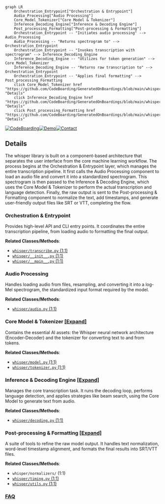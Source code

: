 ```mermaid
graph LR
    Orchestration_Entrypoint["Orchestration & Entrypoint"]
    Audio_Processing["Audio Processing"]
    Core_Model_Tokenizer["Core Model & Tokenizer"]
    Inference_Decoding_Engine["Inference & Decoding Engine"]
    Post_processing_Formatting["Post-processing & Formatting"]
    Orchestration_Entrypoint -- "Initiates audio processing" --> Audio_Processing
    Audio_Processing -- "Returns spectrogram to" --> Orchestration_Entrypoint
    Orchestration_Entrypoint -- "Invokes transcription with spectrogram" --> Inference_Decoding_Engine
    Inference_Decoding_Engine -- "Utilizes for token generation" --> Core_Model_Tokenizer
    Inference_Decoding_Engine -- "Returns raw transcription to" --> Orchestration_Entrypoint
    Orchestration_Entrypoint -- "Applies final formatting" --> Post_processing_Formatting
    click Core_Model_Tokenizer href "https://github.com/CodeBoarding/GeneratedOnBoardings/blob/main/whisper/Core_Model_Tokenizer.md" "Details"
    click Inference_Decoding_Engine href "https://github.com/CodeBoarding/GeneratedOnBoardings/blob/main/whisper/Inference_Decoding_Engine.md" "Details"
    click Post_processing_Formatting href "https://github.com/CodeBoarding/GeneratedOnBoardings/blob/main/whisper/Post_processing_Formatting.md" "Details"
```

[![CodeBoarding](https://img.shields.io/badge/Generated%20by-CodeBoarding-9cf?style=flat-square)](https://github.com/CodeBoarding/CodeBoarding)[![Demo](https://img.shields.io/badge/Try%20our-Demo-blue?style=flat-square)](https://www.codeboarding.org/demo)[![Contact](https://img.shields.io/badge/Contact%20us%20-%20contact@codeboarding.org-lightgrey?style=flat-square)](mailto:contact@codeboarding.org)

## Details

The whisper library is built on a component-based architecture that separates the user interface from the core machine learning workflow. The process begins at the Orchestration & Entrypoint layer, which manages the entire transcription pipeline. It first calls the Audio Processing component to load an audio file and convert it into a standardized spectrogram. This spectrogram is then passed to the Inference & Decoding Engine, which uses the Core Model & Tokenizer to perform the actual transcription and language detection. Finally, the raw output is sent to the Post-processing & Formatting component to normalize the text, add timestamps, and generate user-friendly output files like SRT or VTT, completing the flow.

### Orchestration & Entrypoint
Provides high-level API and CLI entry points. It coordinates the entire transcription pipeline, from loading audio to formatting the final output.


**Related Classes/Methods**:

- <a href="https://github.com/openai/whisper/blob/main/whisper/transcribe.py#L1-L1" target="_blank" rel="noopener noreferrer">`whisper/transcribe.py` (1:1)</a>
- <a href="https://github.com/openai/whisper/blob/main/whisper/__init__.py#L1-L1" target="_blank" rel="noopener noreferrer">`whisper/__init__.py` (1:1)</a>
- <a href="https://github.com/openai/whisper/blob/main/whisper/__main__.py#L1-L1" target="_blank" rel="noopener noreferrer">`whisper/__main__.py` (1:1)</a>


### Audio Processing
Handles loading audio from files, resampling, and converting it into a log-Mel spectrogram, the standardized input format required by the model.


**Related Classes/Methods**:

- <a href="https://github.com/openai/whisper/blob/main/whisper/audio.py#L1-L1" target="_blank" rel="noopener noreferrer">`whisper/audio.py` (1:1)</a>


### Core Model & Tokenizer [[Expand]](./Core_Model_Tokenizer.md)
Contains the essential AI assets: the Whisper neural network architecture (Encoder-Decoder) and the tokenizer for converting text to and from tokens.


**Related Classes/Methods**:

- <a href="https://github.com/openai/whisper/blob/main/whisper/model.py#L1-L1" target="_blank" rel="noopener noreferrer">`whisper/model.py` (1:1)</a>
- <a href="https://github.com/openai/whisper/blob/main/whisper/tokenizer.py#L1-L1" target="_blank" rel="noopener noreferrer">`whisper/tokenizer.py` (1:1)</a>


### Inference & Decoding Engine [[Expand]](./Inference_Decoding_Engine.md)
Manages the core transcription task. It runs the decoding loop, performs language detection, and applies strategies like beam search, using the Core Model to generate text from audio.


**Related Classes/Methods**:

- <a href="https://github.com/openai/whisper/blob/main/whisper/decoding.py#L1-L1" target="_blank" rel="noopener noreferrer">`whisper/decoding.py` (1:1)</a>


### Post-processing & Formatting [[Expand]](./Post_processing_Formatting.md)
A suite of tools to refine the raw model output. It handles text normalization, word-level timestamp alignment, and formats the final results into SRT/VTT files.


**Related Classes/Methods**:

- `whisper/normalizers/` (1:1)
- <a href="https://github.com/openai/whisper/blob/main/whisper/timing.py#L1-L1" target="_blank" rel="noopener noreferrer">`whisper/timing.py` (1:1)</a>
- <a href="https://github.com/openai/whisper/blob/main/whisper/utils.py#L1-L1" target="_blank" rel="noopener noreferrer">`whisper/utils.py` (1:1)</a>




### [FAQ](https://github.com/CodeBoarding/GeneratedOnBoardings/tree/main?tab=readme-ov-file#faq)